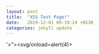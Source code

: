 ```yaml
---
layout: post
title:  "XSS Test Page!"
date:   2019-12-01 09:19:24 +0530
categories: jekyll update
---
```



'>"><svg/onload=alert(4)>
